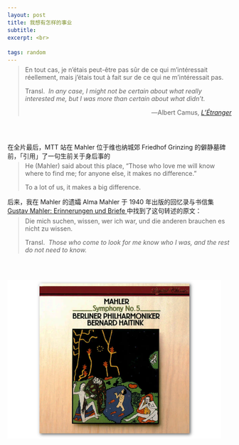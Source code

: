 ```yaml
---
layout: post
title: 我想有怎样的事业
subtitle: 
excerpt: <br>

tags: random
---
```


> <p class="quote" style="margin-top:-0.67em">
> En tout cas, je n’étais peut-être pas sûr de ce qui m’intéressait réellement, mais j’étais tout à fait sur de ce qui ne m’intéressait pas. </p> 
>
> <p class="quote-transl"> 
> Transl.&nbsp; <i> In any case, I might not be certain about what really interested me, but I was more than certain about what didn’t. </i> </p>
> <p align="right" class="quote"> ―Albert Camus, <a href="https://archive.org/details/albertcamus-letranger-1942_20190820/page/n89/mode/2up"><i>L’Étranger</i> </a> </p>

<p style="margin-bottom:2em"> </p>

<br>

在全片最后，<span class='reg'>MTT</span> 站在 <span class='reg'>Mahler</span> 位于维也纳城郊 <span class='reg'>Friedhof Grinzing</span> 的僻静墓碑前，「引用」了一句生前关于身后事的

> <p class="quote" style="margin-top:-0.67em">
> He (Mahler) said about this place, “Those who love me will know where to find me; for anyone else, it makes no difference.” </p> 
> <p class="quote">
> To a lot of us, it makes a big difference. </p> 

后来，我在 <span class='reg'>Mahler</span> 的遗孀 <span class='reg'>Alma Mahler</span> 于 <span class='num'>1940</span> 年出版的回忆录与书信集 <a href="https://archive.org/details/gustavmahlerderf0000fisc/page/838/mode/2up?q=%22die+mich+suchen%22"> <span class='ita'>Gustav Mahler: <nobr> Erinnerungen und Briefe </nobr> </span> </a> 中找到了这句转述的原文：

> <p class="quote" style="margin-top:-0.67em">
> Die mich suchen, wissen, wer ich war, und die anderen brauchen es nicht zu wissen. </p> 
>
> <p class="quote-transl"> 
> Transl.&nbsp; <i> Those who come to look for me know who I was, and the rest do not need to know. </i> </p>


<p style="margin-bottom:2em"> </p>

<br>


<p class="alb">
<a href="https://www.youtube.com/watch?v=2cnOnRLBqOQ&list=OLAK5uy_laePA1RfQrAv4MytLWo7CC6LFrAkGLRC0&index=4">
<img src="/assets/img/albums/haitink-mahler5.png" width="480"> </a> 
</p>

<br>













